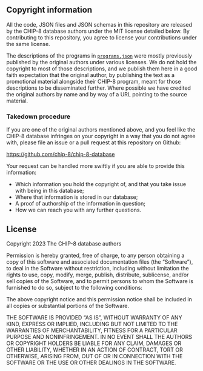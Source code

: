 ## Copyright information

All the code, JSON files and JSON schemas in this repository are released by the
CHIP-8 database authors under the MIT license detailed below. By contributing to
this repository, you agree to license your contributions under the same license.

The descriptions of the programs in [`programs.json`](./database/programs.json)
were mostly previously published by the original authors under various licenses.
We do not hold the copyright to most of those descriptions, and we publish them
here in a good faith expectation that the original author, by publishing the
text as a promotional material alongside their CHIP-8 program, meant for those
descriptions to be disseminated further. Where possible we have credited the
original authors by name and by way of a URL pointing to the source material.

### Takedown procedure

If you are one of the original authors mentioned above, and you feel like the
CHIP-8 database infringes on your copyright in a way that you do not agree with,
please file an issue or a pull request at this repository on Github:

https://github.com/chip-8/chip-8-database

Your request can be handled more swiftly if you are able to provide this
information:

- Which information you hold the copyright of, and that you take issue with
  being in this database;
- Where that information is stored in our database;
- A proof of authorship of the information in question;
- How we can reach you with any further questions.

## License

Copyright 2023 The CHIP-8 database authors

Permission is hereby granted, free of charge, to any person obtaining a copy of
this software and associated documentation files (the “Software”), to deal in
the Software without restriction, including without limitation the rights to
use, copy, modify, merge, publish, distribute, sublicense, and/or sell copies of
the Software, and to permit persons to whom the Software is furnished to do so,
subject to the following conditions:

The above copyright notice and this permission notice shall be included in all
copies or substantial portions of the Software.

THE SOFTWARE IS PROVIDED “AS IS”, WITHOUT WARRANTY OF ANY KIND, EXPRESS OR
IMPLIED, INCLUDING BUT NOT LIMITED TO THE WARRANTIES OF MERCHANTABILITY, FITNESS
FOR A PARTICULAR PURPOSE AND NONINFRINGEMENT. IN NO EVENT SHALL THE AUTHORS OR
COPYRIGHT HOLDERS BE LIABLE FOR ANY CLAIM, DAMAGES OR OTHER LIABILITY, WHETHER
IN AN ACTION OF CONTRACT, TORT OR OTHERWISE, ARISING FROM, OUT OF OR IN
CONNECTION WITH THE SOFTWARE OR THE USE OR OTHER DEALINGS IN THE SOFTWARE.
